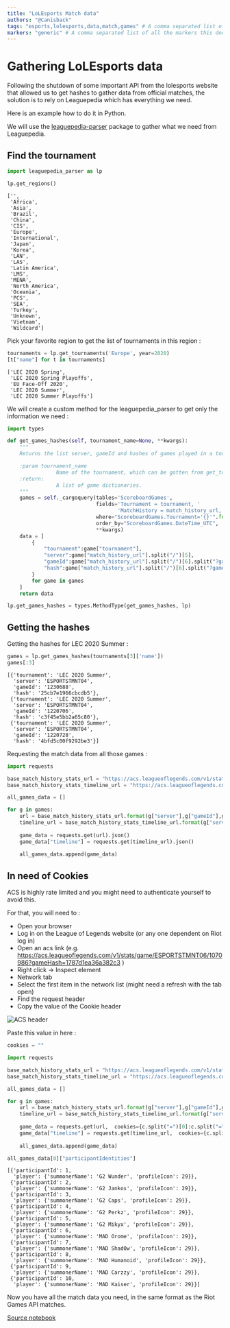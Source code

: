 ```yaml
---
title: "LoLEsports Match data"
authors: "@Canisback" 
tags: "esports,lolesports,data,match,games" # A comma separated list of the tags this document has
markers: "generic" # A comma separated list of all the markers this document has
---
```



# Gathering LoLEsports data

Following the shutdown of some important API from the lolesports website that allowed us to get hashes to gather data from official matches, the solution is to rely on Leaguepedia which has everything we need.

Here is an example how to do it in Python.

We will use the [leaguepedia-parser](https://pypi.org/project/leaguepedia-parser/) package to gather what we need from Leaguepedia.

## Find the tournament


```python
import leaguepedia_parser as lp

lp.get_regions()
```




    ['',
     'Africa',
     'Asia',
     'Brazil',
     'China',
     'CIS',
     'Europe',
     'International',
     'Japan',
     'Korea',
     'LAN',
     'LAS',
     'Latin America',
     'LMS',
     'MENA',
     'North America',
     'Oceania',
     'PCS',
     'SEA',
     'Turkey',
     'Unknown',
     'Vietnam',
     'Wildcard']



Pick your favorite region to get the list of tournaments in this region : 


```python
tournaments = lp.get_tournaments('Europe', year=2020)
[t["name"] for t in tournaments]
```




    ['LEC 2020 Spring',
     'LEC 2020 Spring Playoffs',
     'EU Face-Off 2020',
     'LEC 2020 Summer',
     'LEC 2020 Summer Playoffs']



We will create a custom method for the leaguepedia_parser to get only the information we need : 


```python
import types

def get_games_hashes(self, tournament_name=None, **kwargs):
    """
    Returns the list server, gameId and hashes of games played in a tournament.

    :param tournament_name
                Name of the tournament, which can be gotten from get_tournaments().
    :return:
                A list of game dictionaries.
    """
    games = self._cargoquery(tables='ScoreboardGames',
                             fields='Tournament = tournament, '
                                    'MatchHistory = match_history_url, ',
                             where="ScoreboardGames.Tournament='{}'".format(tournament_name),
                             order_by="ScoreboardGames.DateTime_UTC",
                             **kwargs)
    data = [
        {
            "tournament":game["tournament"],
            "server":game["match_history_url"].split("/")[5],
            "gameId":game["match_history_url"].split("/")[6].split("?gameHash=")[0],
            "hash":game["match_history_url"].split("/")[6].split("?gameHash=")[1],
        }
        for game in games
    ]
    return data

lp.get_games_hashes = types.MethodType(get_games_hashes, lp)
```

## Getting the hashes

Getting the hashes for LEC 2020 Summer : 


```python
games = lp.get_games_hashes(tournaments[3]['name'])
games[:3]
```




    [{'tournament': 'LEC 2020 Summer',
      'server': 'ESPORTSTMNT04',
      'gameId': '1230688',
      'hash': '25cb7e1966cbcdb5'},
     {'tournament': 'LEC 2020 Summer',
      'server': 'ESPORTSTMNT04',
      'gameId': '1220706',
      'hash': 'c3f45e5bb2a65c80'},
     {'tournament': 'LEC 2020 Summer',
      'server': 'ESPORTSTMNT04',
      'gameId': '1220728',
      'hash': '4bfd5c00f9292be3'}]



Requesting the match data from all those games : 


```python
import requests

base_match_history_stats_url = "https://acs.leagueoflegends.com/v1/stats/game/{}/{}?gameHash={}"
base_match_history_stats_timeline_url = "https://acs.leagueoflegends.com/v1/stats/game/{}/{}/timeline?gameHash={}"

all_games_data = []

for g in games:
    url = base_match_history_stats_url.format(g["server"],g["gameId"],g["hash"])
    timeline_url = base_match_history_stats_timeline_url.format(g["server"],g["gameId"],g["hash"])
    
    game_data = requests.get(url).json()
    game_data["timeline"] = requests.get(timeline_url).json()
    
    all_games_data.append(game_data)
```

## In need of Cookies

ACS is highly rate limited and you might need to authenticate yourself to avoid this.

For that, you will need to : 
 * Open your browser
 * Log in on the League of Legends website (or any one dependent on Riot log in)
 * Open an acs link (e.g. https://acs.leagueoflegends.com/v1/stats/game/ESPORTSTMNT06/1070986?gameHash=1787d1ea36a382c3 )
 * Right click -> Inspect element
 * Network tab
 * Select the first item in the network list (might need a refresh with the tab open)
 * Find the request header
 * Copy the value of the Cookie header

![ACS header](https://canisback.com/images/acs.png)

Paste this value in here : 


```python
cookies = ""
```


```python
import requests

base_match_history_stats_url = "https://acs.leagueoflegends.com/v1/stats/game/{}/{}?gameHash={}"
base_match_history_stats_timeline_url = "https://acs.leagueoflegends.com/v1/stats/game/{}/{}/timeline?gameHash={}"

all_games_data = []

for g in games:
    url = base_match_history_stats_url.format(g["server"],g["gameId"],g["hash"])
    timeline_url = base_match_history_stats_timeline_url.format(g["server"],g["gameId"],g["hash"])
    
    game_data = requests.get(url,  cookies={c.split("=")[0]:c.split("=")[1] for c in cookies.split(";")}).json()
    game_data["timeline"] = requests.get(timeline_url,  cookies={c.split("=")[0]:c.split("=")[1] for c in cookies.split(";")}).json()
    
    all_games_data.append(game_data)
```


```python
all_games_data[0]["participantIdentities"]
```




    [{'participantId': 1,
      'player': {'summonerName': 'G2 Wunder', 'profileIcon': 29}},
     {'participantId': 2,
      'player': {'summonerName': 'G2 Jankos', 'profileIcon': 29}},
     {'participantId': 3,
      'player': {'summonerName': 'G2 Caps', 'profileIcon': 29}},
     {'participantId': 4,
      'player': {'summonerName': 'G2 Perkz', 'profileIcon': 29}},
     {'participantId': 5,
      'player': {'summonerName': 'G2 Mikyx', 'profileIcon': 29}},
     {'participantId': 6,
      'player': {'summonerName': 'MAD Orome', 'profileIcon': 29}},
     {'participantId': 7,
      'player': {'summonerName': 'MAD Shad0w', 'profileIcon': 29}},
     {'participantId': 8,
      'player': {'summonerName': 'MAD Humanoid', 'profileIcon': 29}},
     {'participantId': 9,
      'player': {'summonerName': 'MAD Carzzy', 'profileIcon': 29}},
     {'participantId': 10,
      'player': {'summonerName': 'MAD Kaiser', 'profileIcon': 29}}]



Now you have all the match data you need, in the same format as the Riot Games API matches.

[Source notebook](https://canisback.com/notebooks/lolesports.ipynb)
